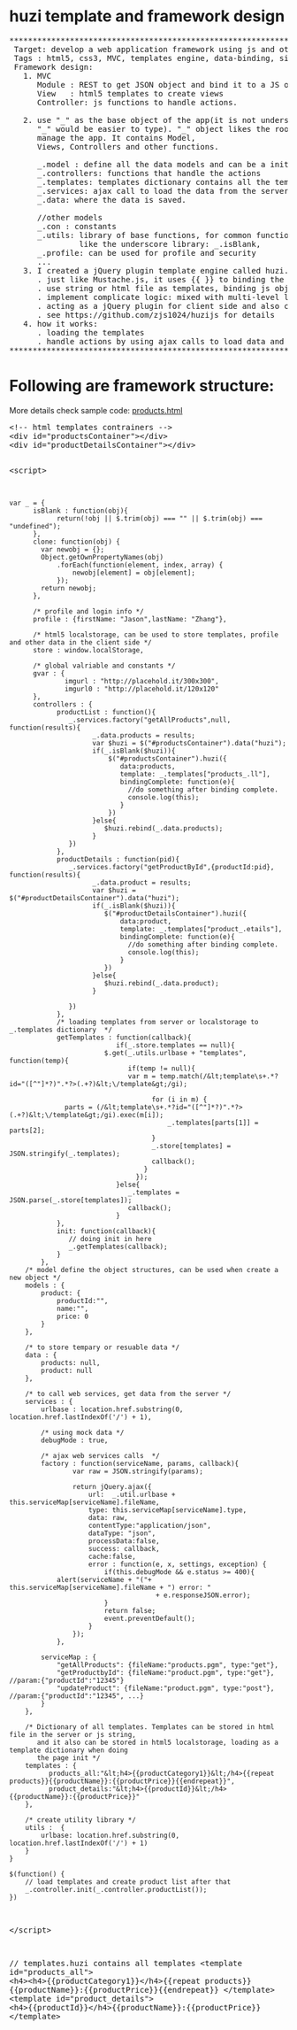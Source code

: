 # huzi template and framework design
<pre>
*************************************************************************************
 Target: develop a web application framework using js and other popluar web technology 
 Tags : html5, css3, MVC, templates engine, data-binding, single page application, REST
 Framework design:
   1. MVC 
      Module : REST to get JSON object and bind it to a JS object
      View   : html5 templates to create views
      Controller: js functions to handle actions.

   2. use "_" as the base object of the app(it is not underscore.js, I used name it page, I just think
      "_" would be easier to type). "_" object likes the root scope in angularjs, it is a js object to 
      manage the app. It contains Model,
      Views, Controllers and other functions.

      _.model : define all the data models and can be a init object when create new
      _.controllers: functions that handle the actions
      _.templates: templates dictionary contains all the templates
      _.services: ajax call to load the data from the server
      _.data: where the data is saved.

      //other models
      _.con : constants
      _.utils: library of base functions, for common functions, add the directly to "_", 
               like the underscore library: _.isBlank, 
      _.profile: can be used for profile and security
      ...  
   3. I created a jQuery plugin template engine called huzi.js, huzi is easy to use:
      . just like Mustache.js, it uses {{ }} to binding the data.
      . use string or html file as templates, binding js object to the templates
      . implement complicate logic: mixed with multi-level logical operations and loops  
      . acting as a jQuery plugin for client side and also can be a module for node.js for server side.
      . see https://github.com/zjs1024/huzijs for details
   4. how it works:
      . loading the templates
      . handle actions by using ajax calls to load data and binding the data to the templates
********************************************************************************************
</pre>
# Following are framework structure:
<p>More details check sample code: <a href="products.html">products.html</a></p>
<pre>
&lt;!-- html templates contrainers -->
&lt;div id="productsContainer"&gt;&lt;/div&gt;
&lt;div id="productDetailsContainer">&lt;/div&gt;

&lt;script&gt;

	var _ = {	
		  isBlank : function(obj){
        		return(!obj || $.trim(obj) === "" || $.trim(obj) === "undefined");
    	  },
          clone: function(obj) {
            var newobj = {};
            Object.getOwnPropertyNames(obj)
                .forEach(function(element, index, array) {
                    newobj[element] = obj[element];
                });
            return newobj;
          }, 

          /* profile and login info */	
	      profile : {firstName: "Jason",lastName: "Zhang"},
	      
	      /* html5 localstorage, can be used to store templates, profile and other data in the client side */
	      store : window.localStorage,

		  /* global valriable and constants */
		  gvar : {
			      imgurl : "http://placehold.it/300x300",
			      imgurl0 : "http://placehold.it/120x120"
		  },
	      controllers : {
			    productList : function(){
			       _.services.factory("getAllProducts",null, function(results){
			       	     _.data.products = results;
			       	     var $huzi = $("#productsContainer").data("huzi");
			       	     if(_.isBlank($huzi)){
				       	     $("#productsContainer").huzi({
				       	     	data:products,
						        template: _.templates["products_.ll"],
						        bindingComplete: function(e){
						          //do something after binding complete.	
						          console.log(this);
						        }
				       	     })
				       	 }else{
				       	 	$huzi.rebind(_.data.products);
				       	 }
			       })
			    },
			    productDetails : function(pid){
			       _.services.factory("getProductById",{productId:pid}, function(results){
			       	     _.data.product = results;
			       	     var $huzi = $("#productDetailsContainer").data("huzi");
			       	     if(_.isBlank($huzi)){
			       	     	$("#productDetailsContainer").huzi({
				       	     	data:product,
						        template: _.templates["product_.etails"],
						        bindingComplete: function(e){
						          //do something after binding complete.	
						          console.log(this);
						        }
			       	        })
			       	     }else{
			       	     	$huzi.rebind(_.data.product);
			       	     } 
			       	     
			       })
			    },
			    /* loading templates from server or localstorage to _.templates dictionary  */
			    getTemplates : function(callback){
			                   if(_.store.templates == null){
			    		 	$.get(_.utils.urlbase + "templates", function(temp){
						          if(temp != null){
                                  var m = temp.match(/&lt;template\s+.*?id="([^"]*?)".*?>(.+?)&lt;\/template&gt;/gi);
							    
									    for (i in m) {
				  parts = (/&lt;template\s+.*?id="([^"]*?)".*?>(.+?)&lt;\/template&gt;/gi).exec(m[i]);
									        _.templates[parts[1]] = parts[2];
									    }
									    _.store[templates] = JSON.stringify(_.templates);
									    callback();
									  }
									});
			                   }else{
			                      _.templates = JSON.parse(_.store[templates]);
			                      callback();
			                   }
			    },
		        init: function(callback){
		           // doing init in here
		           _.getTemplates(callback);
		        }
			},
		/* model define	the object structures, can be used when create a new object */
		models : {
			product: {
				productId:"",
				name:"",
				price: 0
			}
		},

		/* to store tempary or resuable data */
		data : {
			products: null,
	        product: null
		},

		/* to call web services, get data from the server */ 
		services : {
			urlbase : location.href.substring(0, location.href.lastIndexOf('/') + 1),

			/* using mock data */
			debugMode : true,

			/* ajax web services calls  */
			factory : function(serviceName, params, callback){
					var raw = JSON.stringify(params);

					return jQuery.ajax({
						url:  _.util.urlbase + this.serviceMap[serviceName].fileName,
						type: this.serviceMap[serviceName].type,
						data: raw,
						contentType:"application/json",
						dataType: "json",
						processData:false,
						success: callback,
						cache:false,
						error : function(e, x, settings, exception) {
							if(this.debugMode && e.status >= 400){
				alert(serviceName + "("+ this.serviceMap[serviceName].fileName + ") error: " 
										 + e.responseJSON.error);
							}
							return false;
							event.preventDefault();
						}
					});
				},

			serviceMap : {
				"getAllProducts": {fileName:"products.pgm", type:"get"},
				"getProductbyId": {fileName:"product.pgm", type:"get"}, //param:{"productId":"12345"}
		    	"updateProduct": {fileName:"product.pgm", type:"post"}, //param:{"productId":"12345", ...}
		    }
		},

		/* Dictionary of all templates. Templates can be stored in html file in the server or js string, 
		   and it also can be stored in html5 localstorage, loading as a template dictionary when doing 
		   the page init */ 
		templates : { 
		      products_all:"&lt;h4>{{productCategory1}}&lt;/h4>{{repeat products}}{{productName}}:{{productPrice}}{{endrepeat}}",
		      product_details:"&lt;h4>{{productId}}&lt;/h4>{{productName}}:{{productPrice}}"                 
		}, 
	    
	    /* create utility library */
	    utils :  {
			urlbase: location.href.substring(0, location.href.lastIndexOf('/') + 1)			        
		} 
    }

	$(function() {
		// load templates and create product list after that
        _.controller.init(_.controller.productList());
	})
&lt;/script&gt;

// templates.huzi contains all templates
&lt;template id="products_all"&gt;
      &lt;h4&gt;&lt;h4&gt;{{productCategory1}}&lt;/h4&gt;{{repeat products}}
                          {{productName}}:{{productPrice}}{{endrepeat}}
&lt;/template&gt;
&lt;template id="product_details"&gt;
      &lt;h4&gt;{{productId}}&lt;/h4&gt;{{productName}}:{{productPrice}}
&lt;/template&gt;
</pre>
